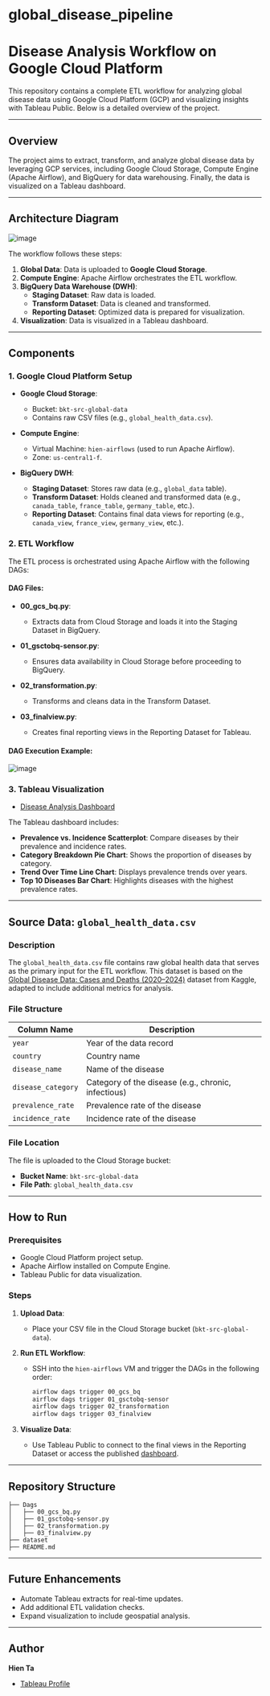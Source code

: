 # global_disease_pipeline

# Disease Analysis Workflow on Google Cloud Platform

This repository contains a complete ETL workflow for analyzing global disease data using Google Cloud Platform (GCP) and visualizing insights with Tableau Public. Below is a detailed overview of the project.

---

## Overview
The project aims to extract, transform, and analyze global disease data by leveraging GCP services, including Google Cloud Storage, Compute Engine (Apache Airflow), and BigQuery for data warehousing. Finally, the data is visualized on a Tableau dashboard.

---

## Architecture Diagram

![image](https://github.com/user-attachments/assets/624febec-cc10-4d50-bd8f-5f486b2ca1a6)


The workflow follows these steps:
1. **Global Data**: Data is uploaded to **Google Cloud Storage**.
2. **Compute Engine**: Apache Airflow orchestrates the ETL workflow.
3. **BigQuery Data Warehouse (DWH)**:
    - **Staging Dataset**: Raw data is loaded.
    - **Transform Dataset**: Data is cleaned and transformed.
    - **Reporting Dataset**: Optimized data is prepared for visualization.
4. **Visualization**: Data is visualized in a Tableau dashboard.

---

## Components
### 1. Google Cloud Platform Setup
- **Google Cloud Storage**:
  - Bucket: `bkt-src-global-data`
  - Contains raw CSV files (e.g., `global_health_data.csv`).

- **Compute Engine**:
  - Virtual Machine: `hien-airflows` (used to run Apache Airflow).
  - Zone: `us-central1-f`.

- **BigQuery DWH**:
  - **Staging Dataset**: Stores raw data (e.g., `global_data` table).
  - **Transform Dataset**: Holds cleaned and transformed data (e.g., `canada_table`, `france_table`, `germany_table`, etc.).
  - **Reporting Dataset**: Contains final data views for reporting (e.g., `canada_view`, `france_view`, `germany_view`, etc.).

### 2. ETL Workflow
The ETL process is orchestrated using Apache Airflow with the following DAGs:

#### DAG Files:
- **00_gcs_bq.py**:
  - Extracts data from Cloud Storage and loads it into the Staging Dataset in BigQuery.

- **01_gsctobq-sensor.py**:
  - Ensures data availability in Cloud Storage before proceeding to BigQuery.

- **02_transformation.py**:
  - Transforms and cleans data in the Transform Dataset.

- **03_finalview.py**:
  - Creates final reporting views in the Reporting Dataset for Tableau.

#### DAG Execution Example:

![image](https://github.com/user-attachments/assets/30560840-c94b-4fca-aabc-3d49fb200177)


### 3. Tableau Visualization
- [Disease Analysis Dashboard](https://public.tableau.com/app/profile/hien.ta/viz/DiseaseAnalysisDashboard/DiseaseAnalysisDashboard?publish=yes)

The Tableau dashboard includes:
- **Prevalence vs. Incidence Scatterplot**: Compare diseases by their prevalence and incidence rates.
- **Category Breakdown Pie Chart**: Shows the proportion of diseases by category.
- **Trend Over Time Line Chart**: Displays prevalence trends over years.
- **Top 10 Diseases Bar Chart**: Highlights diseases with the highest prevalence rates.

---

## Source Data: `global_health_data.csv`

### Description
The `global_health_data.csv` file contains raw global health data that serves as the primary input for the ETL workflow. This dataset is based on the [Global Disease Data: Cases and Deaths (2020–2024)](https://www.kaggle.com/datasets/mustafahabeeb90/global-disease-data-cases-and-deaths-20202024?utm_source=chatgpt.com) dataset from Kaggle, adapted to include additional metrics for analysis.

### File Structure
| **Column Name**       | **Description**                               |
|------------------------|-----------------------------------------------|
| `year`                | Year of the data record                       |
| `country`             | Country name                                  |
| `disease_name`        | Name of the disease                           |
| `disease_category`    | Category of the disease (e.g., chronic, infectious) |
| `prevalence_rate`     | Prevalence rate of the disease                |
| `incidence_rate`      | Incidence rate of the disease                 |

### File Location
The file is uploaded to the Cloud Storage bucket:
- **Bucket Name**: `bkt-src-global-data`
- **File Path**: `global_health_data.csv`

---

## How to Run

### Prerequisites
- Google Cloud Platform project setup.
- Apache Airflow installed on Compute Engine.
- Tableau Public for data visualization.

### Steps
1. **Upload Data**:
   - Place your CSV file in the Cloud Storage bucket (`bkt-src-global-data`).

2. **Run ETL Workflow**:
   - SSH into the `hien-airflows` VM and trigger the DAGs in the following order:
     ```bash
     airflow dags trigger 00_gcs_bq
     airflow dags trigger 01_gsctobq-sensor
     airflow dags trigger 02_transformation
     airflow dags trigger 03_finalview
     ```

3. **Visualize Data**:
   - Use Tableau Public to connect to the final views in the Reporting Dataset or access the published [dashboard](https://public.tableau.com/app/profile/hien.ta/viz/DiseaseAnalysisDashboard/DiseaseAnalysisDashboard?publish=yes).

---

## Repository Structure
```
├── Dags
│   ├── 00_gcs_bq.py
│   ├── 01_gsctobq-sensor.py
│   ├── 02_transformation.py
│   ├── 03_finalview.py
├── dataset
├── README.md
```

---

## Future Enhancements
- Automate Tableau extracts for real-time updates.
- Add additional ETL validation checks.
- Expand visualization to include geospatial analysis.

---

## Author
**Hien Ta**

- [Tableau Profile](https://public.tableau.com/app/profile/hien.ta/viz/DiseaseAnalysisDashboard/DiseaseAnalysisDashboard?publish=yes)
